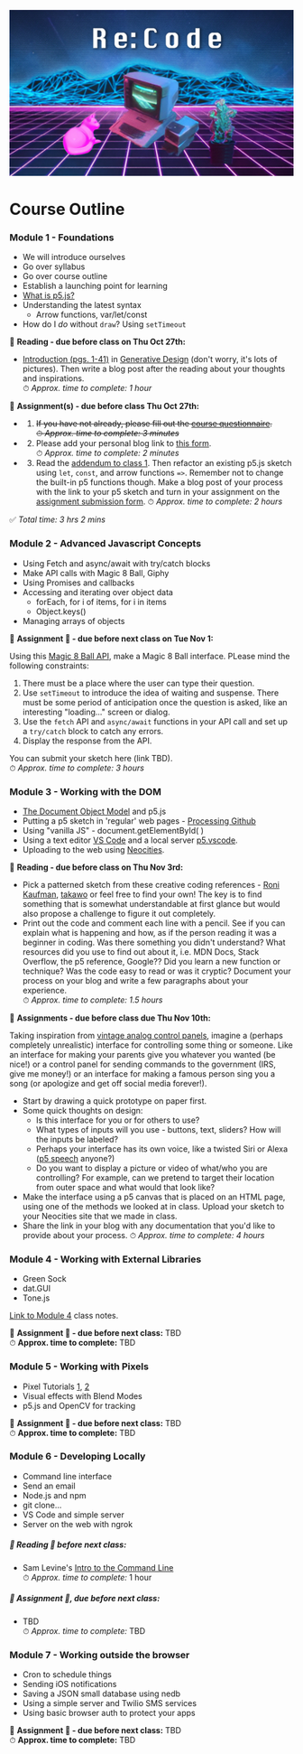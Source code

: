 ![An Apple II computer with external disk drives is set among a glowing-pink cat, who is lying down on the left, and a multi-colored succulent in a black pot on the right. There is a neon pink grid of perspective squares comprising the floor beneath and low-poly digitized mountain ranges in the background with neon blue trim lines. The words Re:Code are centered at the top in a large white font that is in a stylized digital form.](images/synthwave-wallpaper-neural-medium.jpg)

# <h>Course Outline</h>

### Module 1 - Foundations  
- We will introduce ourselves  
- Go over syllabus
- Go over course outline
- Establish a launching point for learning
- [What is p5.js?](https://creative-coding.decontextualize.com/first-steps/)
- Understanding the latest syntax 
    - Arrow functions, var/let/const
- How do I *do* without `draw`? Using `setTimeout`

📕 **Reading - due before class on Thu Oct 27th:**  
- [Introduction (pgs. 1-41)](./readings/Generative_Design-Introduction.pdf) in [Generative Design](./syllabus.md#textbooks) (don't worry, it's lots of pictures).  Then write a blog post after the reading about your thoughts and inspirations.  
⏱ *Approx. time to complete: 1 hour* 

📌 **Assignment(s) - due before class Thu Oct 27th:**    
- 1. ~~If you have not already, please fill out the [course questionnaire](https://forms.gle/SjubdbgUcNgnVY8g9).  
⏱ *Approx. time to complete: 3 minutes*~~

- 2. Please add your personal blog link to [this form](https://forms.gle/kw5Hh3EJVJwnMAf6A).  
⏱ *Approx. time to complete: 2 minutes*

- 3. Read the [addendum to class 1](./readings/addendum-class-1.md).  Then refactor an existing p5.js sketch using `let`, `const`, and arrow functions `=>`.  Remember not to change the built-in p5 functions though.  Make a blog post of your process with the link to your p5 sketch and turn in your assignment on the [assignment submission form](https://forms.gle/HDGNGaoMaxBRPr2e9).
⏱ *Approx. time to complete: 2 hours* 

✅ *Total time: 3 hrs 2 mins* 

### Module 2 - Advanced Javascript Concepts
- Using Fetch and async/await with try/catch blocks  
- Make API calls with Magic 8 Ball, Giphy
- Using Promises and callbacks 
- Accessing and iterating over object data
    - forEach, for i of items, for i in items
    - Object.keys()
- Managing arrays of objects

📌 **Assignment 📌 - due before next class on Tue Nov 1:**  

Using this [Magic 8 Ball API](https://8ball.delegator.com/), make a Magic 8 Ball interface.  PLease mind the following constraints:
1. There must be a place where the user can type their question.
2. Use `setTimeout` to introduce the idea of waiting and suspense.  There must be some period of anticipation once the question is asked, like an interesting "loading..." screen or dialog.  
3. Use the `fetch` API and `async/await` functions in your API call and set up a `try/catch` block to catch any errors.
4. Display the response from the API.

You can submit your sketch here (link TBD).  
⏱ *Approx. time to complete: 3 hours*  


### Module 3 - Working with the DOM
- [The Document Object Model](https://www.w3schools.com/js/js_htmldom.asp) and p5.js
- Putting a p5 sketch in 'regular' web pages - [Processing Github](https://github.com/processing/p5.js/wiki/Positioning-your-canvas) 
- Using "vanilla JS" - document.getElementById( )
- Using a text editor [VS Code](https://code.visualstudio.com/download) and a local server [p5.vscode](https://marketplace.visualstudio.com/items?itemName=samplavigne.p5-vscode).
- Uploading to the web using [Neocities](https://neocities.org/).

📕 **Reading - due before class on Thu Nov 3rd:**  
- Pick a patterned sketch from these creative coding references - [Roni Kaufman](https://openprocessing.org/user/184331), [takawo](https://openprocessing.org/user/6533?view=sketches&o=48) or feel free to find your own!  The key is to find something that is somewhat understandable at first glance but would also propose a challenge to figure it out completely.
- Print out the code and comment each line with a pencil. See if you can explain what is happening and how, as if the person reading it was a beginner in coding.  Was there something you didn't understand?  What resources did you use to find out about it, i.e. MDN Docs, Stack Overflow, the p5 reference, Google??  Did you learn a new function or technique?  Was the code easy to read or was it cryptic?  Document your process on your blog and write a few paragraphs about your experience.  
⏱ *Approx. time to complete: 1.5 hours* 

📌 **Assignments - due before class due Thu Nov 10th:**    

Taking inspiration from [vintage analog control panels](https://control--panel.com/image/154363919057), imagine a (perhaps completely unrealistic) interface for controlling some thing or someone. Like an interface for making your parents give you whatever you wanted (be nice!) or a control panel for sending commands to the government (IRS, give me money!) or an interface for making a famous person sing you a song (or apologize and get off social media forever!).  
- Start by drawing a quick prototype on paper first.
- Some quick thoughts on design: 
    - Is this interface for you or for others to use?
    - What types of inputs will you use - buttons, text, sliders?  How will the inputs be labeled?  
    - Perhaps your interface has its own voice, like a twisted Siri or Alexa ([p5 speech](https://idmnyu.github.io/p5.js-speech/) anyone?)  
    - Do you want to display a picture or video of what/who you are controlling?  For example, can we pretend to target their location from outer space and what would that look like?  
- Make the interface using a p5 canvas that is placed on an HTML page, using one of the methods we looked at in class. Upload your sketch to your Neocities site that we made in class.  
- Share the link in your blog with any documentation that you'd like to provide about your process.
⏱ *Approx. time to complete: 4 hours* 


### Module 4 - Working with External Libraries

- Green Sock
- dat.GUI
- Tone.js  

[Link to Module 4](./modules/module-4-external-libraries/module-4-external-libraries.md) class notes.

📌 **Assignment 📌 - due before next class:** 
TBD  
⏱ **Approx. time to complete:** 
TBD

### Module 5 - Working with Pixels  
- Pixel Tutorials [1](https://idmnyu.github.io/p5.js-image/), [2](https://app.spline.design/file/95754110-073c-4370-9bb3-4ed58f22d312)
- Visual effects with Blend Modes  
- p5.js and OpenCV for tracking


📌 **Assignment 📌 - due before next class:** 
TBD  
⏱ **Approx. time to complete:** 
TBD  

### Module 6 - Developing Locally
- Command line interface  
- Send an email  
- Node.js and npm
- git clone...
- VS Code and simple server
- Server on the web with ngrok  

##### 📕 Reading 📕 before next class: 
- Sam Levine's [Intro to the Command Line](https://scrapism.lav.io/intro-to-the-command-line/)  
⏱ *Approx. time to complete:* 1 hour  

##### 📌 Assignment 📌, due before next class:  
- TBD  
⏱ *Approx. time to complete:*  TBD


### Module 7 - Working outside the browser
- Cron to schedule things
- Sending iOS notifications
- Saving a JSON small database using nedb
- Using a simple server and Twilio SMS services
- Using basic browser auth to protect your apps  

📌 **Assignment 📌 - due before next class:** 
TBD  
⏱ **Approx. time to complete:** 
TBD  